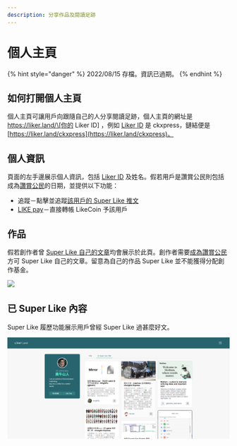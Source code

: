 ```yaml
---
description: 分享作品及閱讀足跡
---
```


# 個人主頁

{% hint style="danger" %}
2022/08/15 存檔。資訊已過期。
{% endhint %}

## 如何打開個人主頁

個人主頁可讓用戶向跟隨自己的人分享閱讀足跡，個人主頁的網址是 https://liker.land/\[你的 Liker ID] ，例如 [Liker ID](../../../user-guide/liker-id/) 是 ckxpress，鏈結便是 [https://liker.land/ckxpress](https://liker.land/ckxpress)。

## 個人資訊

頁面的左手邊展示個人資訊，包括 [Liker ID](../../../user-guide/liker-id/) 及姓名。假若用戶是讚賞公民則包括成為[讚賞公民](../../../user-guide/civic-liker/)的日期，並提供以下功能：

* 追蹤－點擊並追蹤[該用戶的 Super Like 推文](../../../user-guide/liker-land/superlike.md)
* [LIKE pay](../../../guides/wallet/like-pay.md)－直接轉帳 LikeCoin 予該用戶

## 作品

假若創作者曾 [Super Like 自己的文章](../../../user-guide/liker-land/superlike.md)均會展示於此頁。創作者需要[成為讚賞公民](../../../user-guide/civic-liker/)方可 Super Like 自己的文章。留意為自己的作品 Super Like 並不能獲得分配創作基金。

![](../../../.gitbook/assets/portfolio-page-1.png)

## 已 Super Like 內容

Super Like 履歷功能展示用戶曾經 Super Like 過甚麼好文。

![](<../../../.gitbook/assets/Portfolio Page 2.png>)
